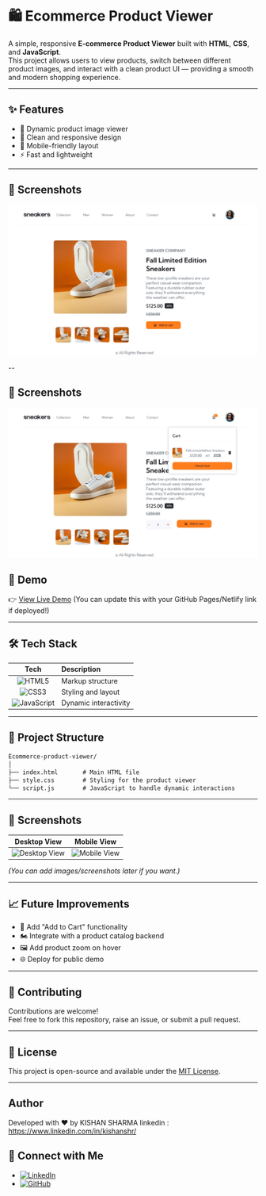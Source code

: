 # 🛍️ Ecommerce Product Viewer

A simple, responsive **E-commerce Product Viewer** built with **HTML**, **CSS**, and **JavaScript**.  
This project allows users to view products, switch between different product images, and interact with a clean product UI — providing a smooth and modern shopping experience.

---

## ✨ Features

- 📸 Dynamic product image viewer
- 🎨 Clean and responsive design
- 📱 Mobile-friendly layout
- ⚡ Fast and lightweight

---
## 📸 Screenshots
![Desktop View](screenshot1.jpeg)

--
## 📸 Screenshots
![Desktop View](Screenshot2.jpeg)


## 🚀 Demo

👉 [View Live Demo](#) (You can update this with your GitHub Pages/Netlify link if deployed!)

---

## 🛠️ Tech Stack

| Tech | Description |
|:----:|:------------|
| ![HTML5](https://img.shields.io/badge/HTML5-E34F26?style=for-the-badge&logo=html5&logoColor=white) | Markup structure |
| ![CSS3](https://img.shields.io/badge/CSS3-1572B6?style=for-the-badge&logo=css3&logoColor=white) | Styling and layout |
| ![JavaScript](https://img.shields.io/badge/JavaScript-F7DF1E?style=for-the-badge&logo=javascript&logoColor=black) | Dynamic interactivity |

---

## 📂 Project Structure

```
Ecommerce-product-viewer/
│
├── index.html       # Main HTML file
├── style.css        # Styling for the product viewer
└── script.js        # JavaScript to handle dynamic interactions
```

---

## 📸 Screenshots

| Desktop View | Mobile View |
|:------------:|:-----------:|
| ![Desktop View](desktopView.gif) | ![Mobile View](mobileview.gif) |

*(You can add images/screenshots later if you want.)*

---

## 📈 Future Improvements

- 🛒 Add "Add to Cart" functionality
- 🏍️ Integrate with a product catalog backend
- 🖼️ Add product zoom on hover
- 🌐 Deploy for public demo

---

## 🧬 Contributing

Contributions are welcome!  
Feel free to fork this repository, raise an issue, or submit a pull request.

---

## 📄 License

This project is open-source and available under the [MIT License](LICENSE).

---
## Author
Developed with ❤️ by KISHAN SHARMA
linkedin : https://www.linkedin.com/in/kishanshr/

## 🔗 Connect with Me

- [![LinkedIn](https://img.shields.io/badge/LinkedIn-0A66C2?style=for-the-badge&logo=linkedin&logoColor=white)](https://linkedin.com/in/kishanshr/)
- [![GitHub](https://img.shields.io/badge/GitHub-181717?style=for-the-badge&logo=github&logoColor=white)](https://github.com/Kishan-shr)
